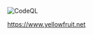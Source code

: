 ![CodeQL](https://github.com/chr1sto14/yellowfruit.net/workflows/CodeQL/badge.svg)

https://www.yellowfruit.net
